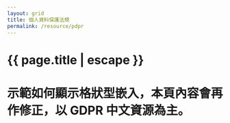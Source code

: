 ```yaml
---
layout: grid
title: 個人資料保護法規
permalink: /resource/pdpr
---
```


<h1 class="page-title orange-text">{{ page.title | escape }}</h1>

 # 示範如何顯示格狀型嵌入，本頁內容會再作修正，以 GDPR 中文資源為主。

